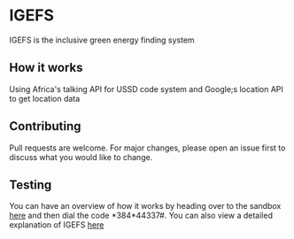 # IGEFS

IGEFS is the inclusive green energy finding system

## How it works

Using Africa's talking API for USSD code system and Google;s location API to get location data



## Contributing
Pull requests are welcome. For major changes, please open an issue first to discuss what you would like to change.

## Testing
You can have an overview of how it works by heading over to the sandbox [here](https://developers.africastalking.com/simulator) and then dial the code *384\*44337#. You can also view a detailed explanation of IGEFS [here](https://github.com/aaronujah/africastalking/blob/master/IGEFS.pdf) 